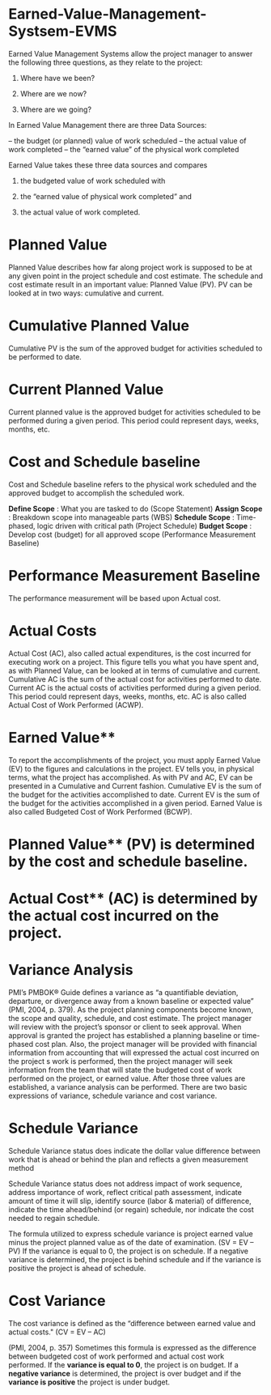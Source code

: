 # Earned-Value-Management-Systsem-EVMS
Earned Value Management Systems allow the project manager to answer the following three questions, as they relate to the project:

1.  Where have we been?

2.  Where are we now?

3.  Where are we going?

In Earned Value Management there are three Data Sources:

– the budget (or planned) value of work scheduled
– the actual value of work completed
– the “earned value” of the physical work completed

Earned Value takes these three data sources and compares 

1. the budgeted value of work scheduled with 

2. the “earned value of physical work completed” and 

3. the actual value of work completed.

# Planned Value
Planned Value describes how far along project work is supposed to be at any given point in the project schedule and cost estimate. 
The schedule and cost estimate result in an important value: Planned Value (PV).
PV can be looked at in two ways: cumulative and current.

# Cumulative Planned Value
Cumulative PV is the sum of the approved budget for activities scheduled to be performed to date. 

# Current Planned Value
Current planned value is the approved budget for activities scheduled to be performed during a given period. 
This period could represent days, weeks, months, etc.

# Cost and Schedule baseline
Cost and Schedule baseline refers to the physical work scheduled and the approved budget to accomplish the scheduled work. 

**Define Scope** : What you are tasked to do (Scope Statement)
**Assign Scope** : Breakdown scope into manageable parts (WBS)
**Schedule Scope** : Time-phased, logic driven with critical path (Project Schedule)
**Budget Scope** : Develop cost (budget) for all approved scope (Performance Measurement Baseline)


#  Performance Measurement Baseline
The performance measurement will be based upon Actual cost.

# Actual Costs
Actual Cost (AC), also called actual expenditures, is the cost incurred for executing work on a project. This figure tells you what you have spent and, as with Planned Value, can be looked at in terms of cumulative and current. Cumulative AC is the sum of the actual cost for activities performed to date. Current AC is the actual costs of activities performed during a given period. This period could represent days, weeks, months, etc. AC is also called Actual Cost of Work Performed (ACWP).

# Earned Value**
To report the accomplishments of the project, you must apply Earned Value (EV) to the figures and calculations in the project. 
EV tells you, in physical terms, what the project has accomplished. 
As with PV and AC, EV can be presented in a Cumulative and Current fashion. 
Cumulative EV is the sum of the budget for the activities accomplished to date. 
Current EV is the sum of the budget for the activities accomplished in a given period. 
Earned Value is also called Budgeted Cost of Work Performed (BCWP).

# Planned Value** (PV) is determined by the cost and schedule baseline. 

# Actual Cost** (AC) is determined by the actual cost incurred on the project. 

# Variance Analysis
PMI’s PMBOK® Guide defines a variance as “a quantifiable deviation, departure, or divergence away from a known baseline or expected value” (PMI, 2004, p. 379). As the project planning components become known, the scope and quality, schedule, and cost estimate. The project manager will review with the project’s sponsor or client to seek approval. When approval is granted the project has established a planning baseline or time-phased cost plan. Also, the project manager will be provided with financial information from accounting that will expressed the actual cost incurred on the project s work is performed, then the project manager will seek information from the team that will state the budgeted cost of work performed on the project, or earned value. After those three values are established, a variance analysis can be performed. There are two basic expressions of variance, schedule variance and cost variance.

# Schedule Variance
Schedule Variance status does indicate the dollar value difference between work that is ahead or behind the plan and reflects a given measurement method

Schedule Variance status does not address impact of work sequence, address importance of work, reflect critical path assessment, indicate amount of time it will slip, identify source (labor & material) of difference, indicate the time ahead/behind (or regain) schedule, nor indicate the cost needed to regain schedule.

The formula utilized to express schedule variance is project earned value minus the project planned value as of the date of examination. (SV = EV – PV) If the variance is equal to 0, the project is on schedule. If a negative variance is determined, the project is behind schedule and if the variance is positive the project is ahead of schedule.

# Cost Variance
The cost variance is defined as the 
“difference between earned value and actual costs."
(CV = EV – AC)

(PMI, 2004, p. 357) Sometimes this formula is expressed as the difference between budgeted cost of work performed and actual cost work performed. 
If the **variance is equal to 0**, the project is on budget. 
If a **negative variance** is determined, the project is over budget and
if the **variance is positive** the project is under budget.



